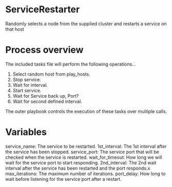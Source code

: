 # ServiceRestarter
Randomly selects a node from the supplied cluster and restarts a service on that host


# Process overview

The included tasks file will perform the following operations...

1. Select random host from play_hosts.
2. Stop service.
3. Wait for interval.
4. Start service.
5. Wait for Service back up, Port?
6. Wait for second defined interval.

The outer playbook controls the execution of these tasks over multiple calls.

# Variables

service_name: The service to be restarted.
1st_interval: The 1st interval after the service has been stopped.
service_port: The service port that will be checked when the service is restarted.
wait_for_timeout: How long we will wait for the service port to start responding.
2nd_interval: The 2nd wait interval after the service has been restarted and the port responds.x
max_iterations: The maximum number of iterations.
port_delay: How long to wait before listening for the service port after a restart.
